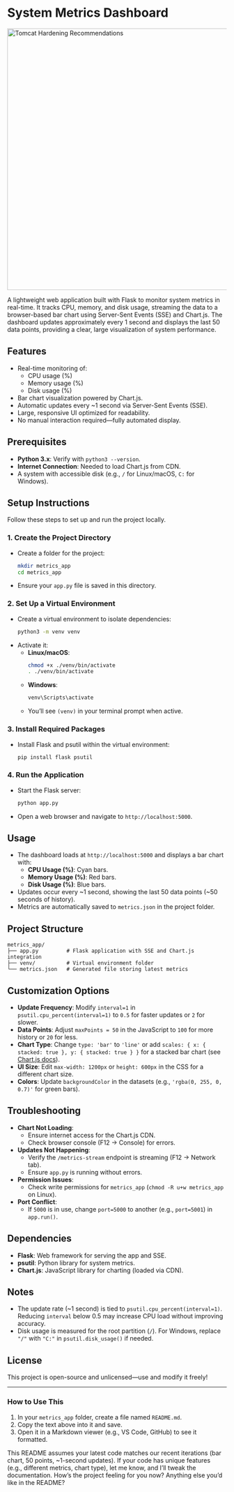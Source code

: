 # System Metrics Dashboard
<img src="https://github.com/user-attachments/assets/bea6d1c2-fe37-442c-8ef7-17bcd618d1c7" alt="Tomcat Hardening Recommendations" width="600"/>

A lightweight web application built with Flask to monitor system metrics in real-time. It tracks CPU, memory, and disk usage, streaming the data to a browser-based bar chart using Server-Sent Events (SSE) and Chart.js. The dashboard updates approximately every 1 second and displays the last 50 data points, providing a clear, large visualization of system performance.

## Features
- Real-time monitoring of:
  - CPU usage (%)
  - Memory usage (%)
  - Disk usage (%)
- Bar chart visualization powered by Chart.js.
- Automatic updates every ~1 second via Server-Sent Events (SSE).
- Large, responsive UI optimized for readability.
- No manual interaction required—fully automated display.

## Prerequisites
- **Python 3.x**: Verify with `python3 --version`.
- **Internet Connection**: Needed to load Chart.js from CDN.
- A system with accessible disk (e.g., `/` for Linux/macOS, `C:` for Windows).

## Setup Instructions
Follow these steps to set up and run the project locally.

### 1. Create the Project Directory
- Create a folder for the project:
  ```bash
  mkdir metrics_app
  cd metrics_app
  ```
- Ensure your `app.py` file is saved in this directory.

### 2. Set Up a Virtual Environment
- Create a virtual environment to isolate dependencies:
  ```bash
  python3 -m venv venv
  ```
- Activate it:
  - **Linux/macOS**:
    ```bash
    chmod +x ./venv/bin/activate
    . ./venv/bin/activate
    ```
  - **Windows**:
    ```bash
    venv\Scripts\activate
    ```
  - You’ll see `(venv)` in your terminal prompt when active.

### 3. Install Required Packages
- Install Flask and psutil within the virtual environment:
  ```bash
  pip install flask psutil
  ```

### 4. Run the Application
- Start the Flask server:
  ```bash
  python app.py
  ```
- Open a web browser and navigate to `http://localhost:5000`.

## Usage
- The dashboard loads at `http://localhost:5000` and displays a bar chart with:
  - **CPU Usage (%)**: Cyan bars.
  - **Memory Usage (%)**: Red bars.
  - **Disk Usage (%)**: Blue bars.
- Updates occur every ~1 second, showing the last 50 data points (~50 seconds of history).
- Metrics are automatically saved to `metrics.json` in the project folder.

## Project Structure
```
metrics_app/
├── app.py         # Flask application with SSE and Chart.js integration
├── venv/          # Virtual environment folder
└── metrics.json   # Generated file storing latest metrics
```

## Customization Options
- **Update Frequency**: Modify `interval=1` in `psutil.cpu_percent(interval=1)` to `0.5` for faster updates or `2` for slower.
- **Data Points**: Adjust `maxPoints = 50` in the JavaScript to `100` for more history or `20` for less.
- **Chart Type**: Change `type: 'bar'` to `'line'` or add `scales: { x: { stacked: true }, y: { stacked: true } }` for a stacked bar chart (see [Chart.js docs](https://www.chartjs.org/docs/latest/)).
- **UI Size**: Edit `max-width: 1200px` or `height: 600px` in the CSS for a different chart size.
- **Colors**: Update `backgroundColor` in the datasets (e.g., `'rgba(0, 255, 0, 0.7)'` for green bars).

## Troubleshooting
- **Chart Not Loading**:
  - Ensure internet access for the Chart.js CDN.
  - Check browser console (F12 → Console) for errors.
- **Updates Not Happening**:
  - Verify the `/metrics-stream` endpoint is streaming (F12 → Network tab).
  - Ensure `app.py` is running without errors.
- **Permission Issues**:
  - Check write permissions for `metrics_app` (`chmod -R u+w metrics_app` on Linux).
- **Port Conflict**:
  - If `5000` is in use, change `port=5000` to another (e.g., `port=5001`) in `app.run()`.

## Dependencies
- **Flask**: Web framework for serving the app and SSE.
- **psutil**: Python library for system metrics.
- **Chart.js**: JavaScript library for charting (loaded via CDN).

## Notes
- The update rate (~1 second) is tied to `psutil.cpu_percent(interval=1)`. Reducing `interval` below 0.5 may increase CPU load without improving accuracy.
- Disk usage is measured for the root partition (`/`). For Windows, replace `"/"` with `"C:"` in `psutil.disk_usage()` if needed.

## License
This project is open-source and unlicensed—use and modify it freely!

---

### How to Use This
1. In your `metrics_app` folder, create a file named `README.md`.
2. Copy the text above into it and save.
3. Open it in a Markdown viewer (e.g., VS Code, GitHub) to see it formatted.

This README assumes your latest code matches our recent iterations (bar chart, 50 points, ~1-second updates). If your code has unique features (e.g., different metrics, chart type), let me know, and I’ll tweak the documentation. How’s the project feeling for you now? Anything else you’d like in the README?
